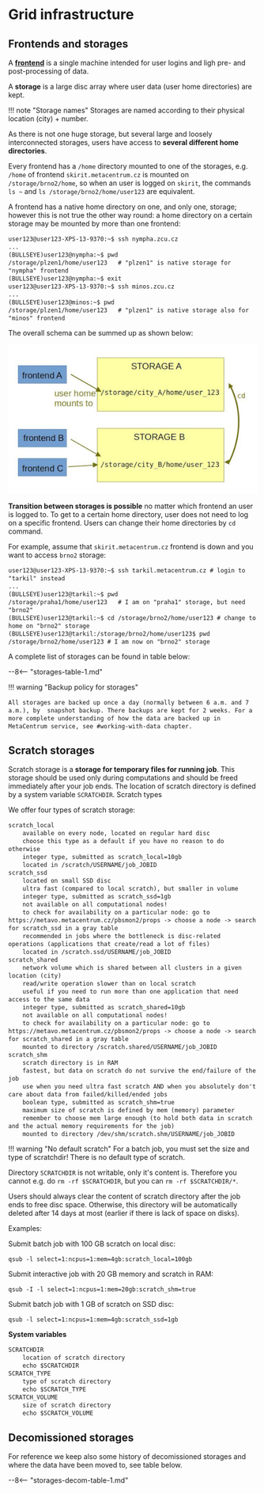 # Grid infrastructure

## Frontends and storages

A **[frontend](/basics/frontends)** is a single machine intended for user logins and ligh pre- and post-processing of data.

A **storage** is a large disc array where user data (user home directories) are kept.

!!! note "Storage names"
    Storages are named according to their physical location (city) + number.

As there is not one huge storage, but several large and loosely interconnected storages, users have access to **several different home directories**.

Every frontend has a `/home` directory mounted to one of the storages, e.g. `/home` of frontend `skirit.metacentrum.cz` is mounted on `/storage/brno2/home`, so when an user is logged on `skirit`, the commands `ls ~` and `ls /storage/brno2/home/user123` are equivalent. 

A frontend has a native home directory on one, and only one, storage; however this is not true the other way round: a home directory on a certain storage may be mounted by more than one frontend:

    user123@user123-XPS-13-9370:~$ ssh nympha.zcu.cz 
    ...
    (BULLSEYE)user123@nympha:~$ pwd
    /storage/plzen1/home/user123   # "plzen1" is native storage for "nympha" frontend
    (BULLSEYE)user123@nympha:~$ exit 
    user123@user123-XPS-13-9370:~$ ssh minos.zcu.cz
    ...
    (BULLSEYE)user123@minos:~$ pwd
    /storage/plzen1/home/user123   # "plzen1" is native storage also for "minos" frontend

The overall schema can be summed up as shown below:

![Frontends, storages and homes connection](frontends-storages-homes.jpg)

**Transition between storages is possible** no matter which frontend an user is logged to. To get to a certain home directory, user does not need to log on a specific frontend. Users can change their home directories by `cd` command.

For example, assume that `skirit.metacentrum.cz` frontend is down and you want to access `brno2` storage:

    user123@user123-XPS-13-9370:~$ ssh tarkil.metacentrum.cz # login to "tarkil" instead
    ...
    (BULLSEYE)user123@tarkil:~$ pwd
    /storage/praha1/home/user123   # I am on "praha1" storage, but need "brno2"
    (BULLSEYE)user123@tarkil:~$ cd /storage/brno2/home/user123 # change to home on "brno2" storage
    (BULLSEYE)user123@tarkil:/storage/brno2/home/user123$ pwd 
    /storage/brno2/home/user123 # I am now on "brno2" storage 

A complete list of storages can be found in table below:

--8<-- "storages-table-1.md"

!!! warning "Backup policy for storages"

    All storages are backed up once a day (normally between 6 a.m. and 7 a.m.), by  snapshot backup. There backups are kept for 2 weeks. For a more complete understanding of how the data are backed up in MetaCentrum service, see #working-with-data chapter.  


## Scratch storages

Scratch storage is a **storage for temporary files for running job**. This storage should be used only during computations and should be freed immediately after your job ends. The location of scratch directory is defined by a system variable `SCRATCHDIR`.
Scratch types

We offer four types of scratch storage:

    scratch_local
        available on every node, located on regular hard disc
        choose this type as a default if you have no reason to do otherwise
        integer type, submitted as scratch_local=10gb
        located in /scratch/USERNAME/job_JOBID
    scratch_ssd
        located on small SSD disc
        ultra fast (compared to local scratch), but smaller in volume
        integer type, submitted as scratch_ssd=1gb
        not available on all computational nodes!
        to check for availability on a particular node: go to https://metavo.metacentrum.cz/pbsmon2/props -> choose a node -> search for scratch_ssd in a gray table
        recommended in jobs where the bottleneck is disc-related operations (applications that create/read a lot of files)
        located in /scratch.ssd/USERNAME/job_JOBID
    scratch_shared
        network volume which is shared between all clusters in a given location (city)
        read/write operation slower than on local scratch
        useful if you need to run more than one application that need access to the same data
        integer type, submitted as scratch_shared=10gb
        not available on all computational nodes!
        to check for availability on a particular node: go to https://metavo.metacentrum.cz/pbsmon2/props -> choose a node -> search for scratch_shared in a gray table
        mounted to directory /scratch.shared/USERNAME/job_JOBID
    scratch_shm
        scratch directory is in RAM
        fastest, but data on scratch do not survive the end/failure of the job
        use when you need ultra fast scratch AND when you absolutely don't care about data from failed/killed/ended jobs
        boolean type, submitted as scratch_shm=true
        maximum size of scratch is defined by mem (memory) parameter
        remember to choose mem large enough (to hold both data in scratch and the actual memory requirements for the job)
        mounted to directory /dev/shm/scratch.shm/USERNAME/job_JOBID

!!! warning "No default scratch"
    For a batch job, you must set the size and type of scratchdir! There is no default type of scratch.

Directory `SCRATCHDIR` is not writable, only it's content is. Therefore you cannot e.g. do `rm -rf $SCRATCHDIR`, but you can `rm -rf $SCRATCHDIR/*`.

Users should always clear the content of scratch directory after the job ends to free disc space. Otherwise, this directory will be automatically deleted after 14 days at most (earlier if there is lack of space on disks).

Examples:

Submit batch job with 100 GB scratch on local disc:

    qsub -l select=1:ncpus=1:mem=4gb:scratch_local=100gb

Submit interactive job with 20 GB memory and scratch in RAM:

    qsub -I -l select=1:ncpus=1:mem=20gb:scratch_shm=true

Submit batch job with 1 GB of scratch on SSD disc:

    qsub -l select=1:ncpus=1:mem=4gb:scratch_ssd=1gb

**System variables**

    SCRATCHDIR
        location of scratch directory
        echo $SCRATCHDIR
    SCRATCH_TYPE
        type of scratch directory
        echo $SCRATCH_TYPE
    SCRATCH_VOLUME
        size of scratch directory
        echo $SCRATCH_VOLUME

<!--

## Computational nodes

!!! todo
    This is a new section to be added to docs

### PBS servers and "their" nodes

- zde vysvetlit ze nody "patri" vzdy primarne nejakemu serveru
- tabulku co k cemu patri
- taky CLI command jak zjistit kteremu serveru co patri a vice versa 

### OS

- o operacnim systemu
- ze je vsude (skoro) Debian, ze se obcas upgraduje
- o baliccich debian-compat
- jak zjistit ktery debian zrovna mame

### CPU architectures

- kde mame jake procesory a v cem se to muze projevovat
- jak zjistit jaka CPU arch kde je

### GPU nodes

- zde dat tabulku serveru s GPU kartami urcenych ke GPU vypoctum

### Whateve

- v zasade zde by se melo vlezt pokud mame nejakou zvlastni skupinu nodu na kterou chceme uzivatele upozornit

-->

## Decomissioned storages

For reference we keep also some history of decomissioned storages and where the data have been moved to, see table below.

--8<-- "storages-decom-table-1.md"









